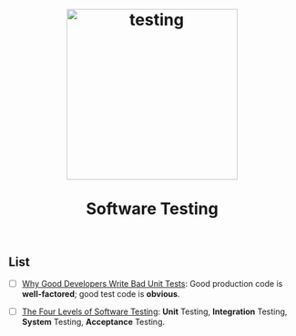 <h1 align="center">
<br>
  <a href="https://www.wikiwand.com/en/Software_testing"><img src="https://i.imgur.com/e7wUShM.gif" alt="testing" width=300"></a>
  <br>
    <br>
  Software Testing
  <br><br>
</h1>

## List 

* [ ] [Why Good Developers Write Bad Unit Tests](https://mtlynch.io/good-developers-bad-tests/): Good production code is **well-factored**; good test code is **obvious**.
* [ ] [The Four Levels of Software Testing](https://www.seguetech.com/the-four-levels-of-software-testing/): **Unit** Testing, **Integration** Testing, **System** Testing, **Acceptance** Testing. 


